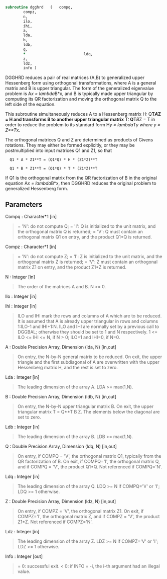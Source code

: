 ```fortran
subroutine dgghrd	(	compq,
		compz,
		n,
		ilo,
		ihi,
		a,
		lda,
		b,
		ldb,
		q,
		*                          ldq,
		z,
		ldz,
		info )
```

 DGGHRD reduces a pair of real matrices (A,B) to generalized upper
 Hessenberg form using orthogonal transformations, where A is a
 general matrix and B is upper triangular.  The form of the
 generalized eigenvalue problem is
    A*x = lambda*B*x,
 and B is typically made upper triangular by computing its QR
 factorization and moving the orthogonal matrix Q to the left side
 of the equation.

 This subroutine simultaneously reduces A to a Hessenberg matrix H:
    Q**T*A*Z = H
 and transforms B to another upper triangular matrix T:
    Q**T*B*Z = T
 in order to reduce the problem to its standard form
    H*y = lambda*T*y
 where y = Z**T*x.

 The orthogonal matrices Q and Z are determined as products of Givens
 rotations.  They may either be formed explicitly, or they may be
 postmultiplied into input matrices Q1 and Z1, so that

      Q1 * A * Z1**T = (Q1*Q) * H * (Z1*Z)**T

      Q1 * B * Z1**T = (Q1*Q) * T * (Z1*Z)**T

 If Q1 is the orthogonal matrix from the QR factorization of B in the
 original equation A*x = lambda*B*x, then DGGHRD reduces the original
 problem to generalized Hessenberg form.

## Parameters
Compq : Character*1 [in]
> = 'N': do not compute Q;
> = 'I': Q is initialized to the unit matrix, and the
> orthogonal matrix Q is returned;
> = 'V': Q must contain an orthogonal matrix Q1 on entry,
> and the product Q1*Q is returned.

Compz : Character*1 [in]
> = 'N': do not compute Z;
> = 'I': Z is initialized to the unit matrix, and the
> orthogonal matrix Z is returned;
> = 'V': Z must contain an orthogonal matrix Z1 on entry,
> and the product Z1*Z is returned.

N : Integer [in]
> The order of the matrices A and B.  N >= 0.

Ilo : Integer [in]

Ihi : Integer [in]
> ILO and IHI mark the rows and columns of A which are to be
> reduced.  It is assumed that A is already upper triangular
> in rows and columns 1:ILO-1 and IHI+1:N.  ILO and IHI are
> normally set by a previous call to DGGBAL; otherwise they
> should be set to 1 and N respectively.
> 1 <= ILO <= IHI <= N, if N > 0; ILO=1 and IHI=0, if N=0.

A : Double Precision Array, Dimension (lda, N) [in,out]
> On entry, the N-by-N general matrix to be reduced.
> On exit, the upper triangle and the first subdiagonal of A
> are overwritten with the upper Hessenberg matrix H, and the
> rest is set to zero.

Lda : Integer [in]
> The leading dimension of the array A.  LDA >= max(1,N).

B : Double Precision Array, Dimension (ldb, N) [in,out]
> On entry, the N-by-N upper triangular matrix B.
> On exit, the upper triangular matrix T = Q**T B Z.  The
> elements below the diagonal are set to zero.

Ldb : Integer [in]
> The leading dimension of the array B.  LDB >= max(1,N).

Q : Double Precision Array, Dimension (ldq, N) [in,out]
> On entry, if COMPQ = 'V', the orthogonal matrix Q1,
> typically from the QR factorization of B.
> On exit, if COMPQ='I', the orthogonal matrix Q, and if
> COMPQ = 'V', the product Q1*Q.
> Not referenced if COMPQ='N'.

Ldq : Integer [in]
> The leading dimension of the array Q.
> LDQ >= N if COMPQ='V' or 'I'; LDQ >= 1 otherwise.

Z : Double Precision Array, Dimension (ldz, N) [in,out]
> On entry, if COMPZ = 'V', the orthogonal matrix Z1.
> On exit, if COMPZ='I', the orthogonal matrix Z, and if
> COMPZ = 'V', the product Z1*Z.
> Not referenced if COMPZ='N'.

Ldz : Integer [in]
> The leading dimension of the array Z.
> LDZ >= N if COMPZ='V' or 'I'; LDZ >= 1 otherwise.

Info : Integer [out]
> = 0:  successful exit.
> < 0:  if INFO = -i, the i-th argument had an illegal value.

